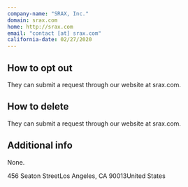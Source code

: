 ```yaml
---
company-name: "SRAX, Inc."
domain: srax.com
home: http://srax.com
email: "contact [at] srax.com"
california-date: 02/27/2020
---
```

## How to opt out


They can submit a request through our website at srax.com.

## How to delete


They can submit a request through our website at srax.com.

## Additional info


None.

456 Seaton StreetLos Angeles, CA 90013United States













